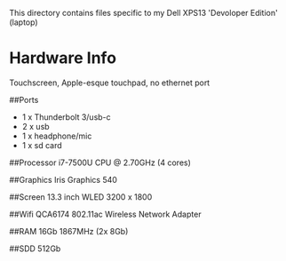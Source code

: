 This directory contains files specific to my Dell XPS13 'Devoloper Edition' (laptop)

Hardware Info
=============

Touchscreen, Apple-esque touchpad, no ethernet port

##Ports
 * 1 x Thunderbolt 3/usb-c
 * 2 x usb
 * 1 x headphone/mic
 * 1 x sd card

##Processor
i7-7500U CPU @ 2.70GHz (4 cores)

##Graphics
Iris Graphics 540

##Screen
13.3 inch WLED 3200 x 1800

##Wifi
QCA6174 802.11ac Wireless Network Adapter

##RAM
16Gb 1867MHz (2x 8Gb)

##SDD
512Gb